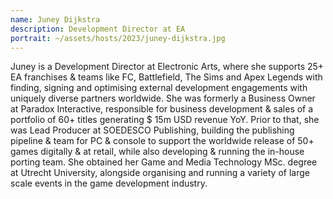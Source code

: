 ```yaml
---
name: Juney Dijkstra
description: Development Director at EA
portrait: ~/assets/hosts/2023/juney-dijkstra.jpg
---
```


Juney is a Development Director at Electronic Arts, where she supports 25+ EA franchises & teams like FC, Battlefield, The Sims and Apex Legends with finding, signing and optimising external development engagements with uniquely diverse partners worldwide. She was formerly a Business Owner at Paradox Interactive, responsible for business development & sales of a portfolio of 60+ titles generating $ 15m USD revenue YoY. Prior to that, she was Lead Producer at SOEDESCO Publishing, building the publishing pipeline & team for PC & console to support the worldwide release of 50+ games digitally & at retail, while also developing & running the in-house porting team. She obtained her Game and Media Technology MSc. degree at Utrecht University, alongside organising and running a variety of large scale events in the game development industry.
